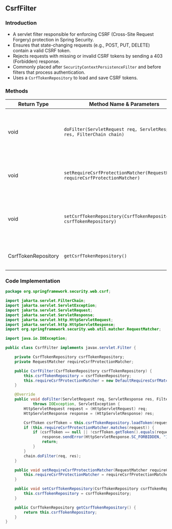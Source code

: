 ## CsrfFilter

### Introduction

* A servlet filter responsible for enforcing CSRF (Cross-Site Request Forgery) protection in Spring Security.
* Ensures that state-changing requests (e.g., POST, PUT, DELETE) contain a valid CSRF token.
* Rejects requests with missing or invalid CSRF tokens by sending a 403 (Forbidden) response.
* Commonly placed after `SecurityContextPersistenceFilter` and before filters that process authentication.
* Uses a `CsrfTokenRepository` to load and save CSRF tokens.

### Methods

| Return Type         | Method Name & Parameters                                                       | Description                                                              |
| ------------------- | ------------------------------------------------------------------------------ | ------------------------------------------------------------------------ |
| void                | `doFilter(ServletRequest req, ServletResponse res, FilterChain chain)`         | Performs CSRF token validation for HTTP requests and rejects if invalid. |
| void                | `setRequireCsrfProtectionMatcher(RequestMatcher requireCsrfProtectionMatcher)` | Defines a matcher to specify when CSRF protection is required.           |
| void                | `setCsrfTokenRepository(CsrfTokenRepository csrfTokenRepository)`              | Sets the repository used to store and retrieve CSRF tokens.              |
| CsrfTokenRepository | `getCsrfTokenRepository()`                                                     | Returns the configured CSRF token repository.                            |

### Code Implementation

```java
package org.springframework.security.web.csrf;

import jakarta.servlet.FilterChain;
import jakarta.servlet.ServletException;
import jakarta.servlet.ServletRequest;
import jakarta.servlet.ServletResponse;
import jakarta.servlet.http.HttpServletRequest;
import jakarta.servlet.http.HttpServletResponse;
import org.springframework.security.web.util.matcher.RequestMatcher;

import java.io.IOException;

public class CsrfFilter implements javax.servlet.Filter {

    private CsrfTokenRepository csrfTokenRepository;
    private RequestMatcher requireCsrfProtectionMatcher;

    public CsrfFilter(CsrfTokenRepository csrfTokenRepository) {
        this.csrfTokenRepository = csrfTokenRepository;
        this.requireCsrfProtectionMatcher = new DefaultRequiresCsrfMatcher();
    }

    @Override
    public void doFilter(ServletRequest req, ServletResponse res, FilterChain chain)
            throws IOException, ServletException {
        HttpServletRequest request = (HttpServletRequest) req;
        HttpServletResponse response = (HttpServletResponse) res;

        CsrfToken csrfToken = this.csrfTokenRepository.loadToken(request);
        if (this.requireCsrfProtectionMatcher.matches(request)) {
            if (csrfToken == null || !csrfToken.getToken().equals(request.getHeader(csrfToken.getHeaderName()))) {
                response.sendError(HttpServletResponse.SC_FORBIDDEN, "Invalid CSRF Token");
                return;
            }
        }
        chain.doFilter(req, res);
    }

    public void setRequireCsrfProtectionMatcher(RequestMatcher requireCsrfProtectionMatcher) {
        this.requireCsrfProtectionMatcher = requireCsrfProtectionMatcher;
    }

    public void setCsrfTokenRepository(CsrfTokenRepository csrfTokenRepository) {
        this.csrfTokenRepository = csrfTokenRepository;
    }

    public CsrfTokenRepository getCsrfTokenRepository() {
        return this.csrfTokenRepository;
    }
}
```
